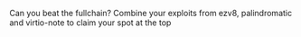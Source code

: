Can you beat the fullchain? Combine your exploits from ezv8, palindromatic and virtio-note to claim your spot at the top
